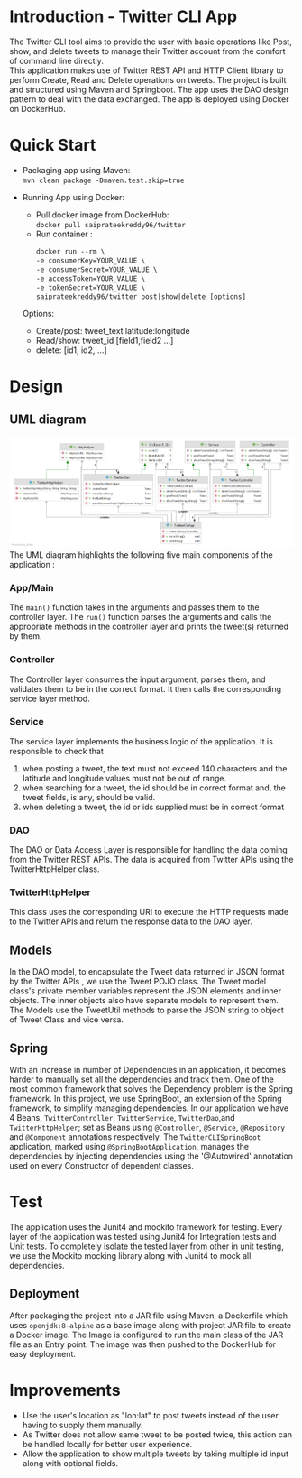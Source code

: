 # Introduction - Twitter CLI App
The Twitter CLI tool aims to provide the user with basic operations like Post, show, and delete tweets to manage their Twitter account from the comfort of command line directly.  
This application makes use of Twitter REST API and HTTP Client library to perform Create, Read and Delete operations on tweets. The project is built and structured using
Maven and Springboot. The app uses the DAO design pattern to deal with the data exchanged. The app is deployed using Docker on DockerHub.

# Quick Start
- Packaging app using Maven:  
    `mvn clean package -Dmaven.test.skip=true`  

- Running App using Docker:
  - Pull docker image from DockerHub:  
    `docker pull saiprateekreddy96/twitter`
  - Run container :  
    ```
    docker run --rm \
    -e consumerKey=YOUR_VALUE \
    -e consumerSecret=YOUR_VALUE \
    -e accessToken=YOUR_VALUE \
    -e tokenSecret=YOUR_VALUE \
    saiprateekreddy96/twitter post|show|delete [options]
    ```
  Options:  
    - Create/post: tweet_text latitude:longitude
    - Read/show: tweet_id [field1,field2 ...]
    - delete: [id1, id2, ...]
    

# Design
## UML diagram
![Twitter App UML Diagram](./assets/TwitterAppUML.png)  
The UML diagram highlights the following five main components of the application :
### App/Main
The `main()` function takes in the arguments and passes them to the controller layer. The `run()` function parses the 
arguments and calls the appropriate methods in the controller layer and prints the tweet(s) returned by them.
### Controller
The Controller layer consumes the input argument, parses them, and validates them to be in the correct format.
It then calls the corresponding service layer method.
### Service
The service layer implements the business logic of the application. It is responsible to check that 
1. when posting a tweet, the text must not exceed 140 characters and the latitude and longitude values must not be out of range.
2. when searching for a tweet, the id should be in correct format and, the tweet fields, is any, should be valid.
3. when deleting a tweet, the id or ids supplied must be in correct format
### DAO
The DAO or Data Access Layer is responsible for handling the data coming from the Twitter REST APIs. The data is acquired from 
Twitter APIs using the TwitterHttpHelper class.
### TwitterHttpHelper
This class uses the corresponding URI to execute the HTTP requests made to the Twitter APIs and return the response data to the DAO 
layer.
## Models
In the DAO model, to encapsulate the Tweet data returned in JSON format by the Twitter APIs , we use
the Tweet POJO class. The Tweet model class's private member variables represent the JSON elements and inner
objects. The inner objects also have separate models to represent them. The Models use the TweetUtil methods to 
parse the JSON string to object of Tweet Class and vice versa.
## Spring
With an increase in number of Dependencies in an application, it becomes harder
to manually set all the dependencies and track them. One of the most common framework
that solves the Dependency problem is the Spring framework. In this project,
we use SpringBoot, an extension of the Spring framework, to simplify managing 
dependencies. In our application we have 4 Beans, `TwitterController`, `TwitterService`,
`TwitterDao`,and `TwitterHttpHelper`; set as Beans using `@Controller`, 
`@Service`, `@Repository` and `@Component` annotations respectively. The `TwitterCLISpringBoot` application, marked using
`@SpringBootApplication`, manages the dependencies by injecting dependencies using the '@Autowired' annotation used on
every Constructor of dependent classes.

# Test
The application uses the Junit4 and mockito framework for testing. Every layer 
of the application was tested using Junit4 for Integration tests and Unit tests.
To completely isolate the tested layer from other in unit testing, we use the Mockito mocking library
along with Junit4 to mock all dependencies.

## Deployment
After packaging the project into a JAR file using Maven, a Dockerfile which
uses `openjdk:8-alpine` as a base image along with project JAR file to create a Docker image. 
The Image is configured to run the main class of the JAR file as an Entry point.
The image was then pushed to the DockerHub for easy deployment.

# Improvements
- Use the user's location as "lon:lat" to post tweets instead of the user having to supply
  them manually.
- As Twitter does not allow same tweet to be posted twice, this action can be handled locally
  for better user experience.
- Allow the application to show multiple tweets by taking multiple id input along with optional fields.

